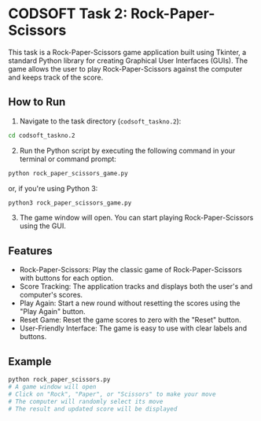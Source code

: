 # CODSOFT Task 2: Rock-Paper-Scissors

This task is a Rock-Paper-Scissors game application built using Tkinter, a standard Python library for creating Graphical User Interfaces (GUIs). The game allows the user to play Rock-Paper-Scissors against the computer and keeps track of the score.

## How to Run

1. Navigate to the task directory (`codsoft_taskno.2`):
```bash
cd codsoft_taskno.2
```
2. Run the Python script by executing the following command in your terminal or command prompt:
```bash
python rock_paper_scissors_game.py
```
or, if you're using Python 3:
```bash
python3 rock_paper_scissors_game.py
```
3. The game window will open. You can start playing Rock-Paper-Scissors using the GUI.

## Features

- Rock-Paper-Scissors: Play the classic game of Rock-Paper-Scissors with buttons for each option.
- Score Tracking: The application tracks and displays both the user's and computer's scores.
- Play Again: Start a new round without resetting the scores using the "Play Again" button.
- Reset Game: Reset the game scores to zero with the "Reset" button.
- User-Friendly Interface: The game is easy to use with clear labels and buttons.
  
## Example

```bash
python rock_paper_scissors.py
# A game window will open
# Click on "Rock", "Paper", or "Scissors" to make your move
# The computer will randomly select its move
# The result and updated score will be displayed
